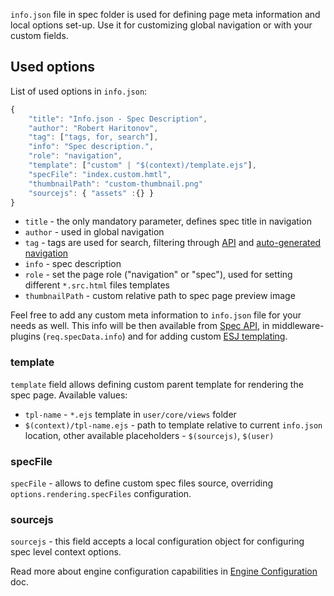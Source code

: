 `info.json` file in spec folder is used for defining page meta information and local options set-up. Use it for customizing global navigation or with your custom fields.

## Used options

List of used options in `info.json`:

```js
{
    "title": "Info.json - Spec Description",
    "author": "Robert Haritonov",
    "tag": ["tags, for, search"],
    "info": "Spec description.",
    "role": "navigation",
    "template": ["custom" | "$(context)/template.ejs"],
    "specFile": "index.custom.hmtl",
    "thumbnailPath": "custom-thumbnail.png"
    "sourcejs": { "assets" :{} }
}
```

* `title` - the only mandatory parameter, defines spec title in navigation
* `author` - used in global navigation
* `tag` - tags are used for search, filtering through [API](/docs/api) and [auto-generated navigation](/docs/data-nav)
* `info` - spec description
* `role` - set the page role ("navigation" or "spec"), used for setting different `*.src.html` files templates
* `thumbnailPath` - custom relative path to spec page preview image

Feel free to add any custom meta information to `info.json` file for your needs as well. This info will be then available from [Spec API](/docs/api), in middleware-plugins (`req.specData.info`) and for adding custom [ESJ templating](/docs/base/#server-side-templating-engines).

### template

`template` field allows defining custom parent template for rendering the spec page. Available values:

* `tpl-name` - `*.ejs` template in `user/core/views` folder
* `$(context)/tpl-name.ejs` - path to template relative to current `info.json` location, other available placeholders - `$(sourcejs)`, `$(user)`

### specFile

`specFile` - allows to define custom spec files source, overriding `options.rendering.specFiles` configuration.

### sourcejs

`sourcejs` - this field accepts a local configuration object for configuring spec level context options.

Read more about engine configuration capabilities in [Engine Configuration](/docs/configuration) doc.